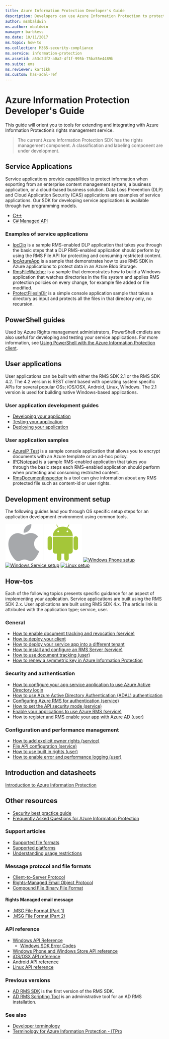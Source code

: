 ```yaml
---
title: Azure Information Protection Developer's Guide
description: Developers can use Azure Information Protection to protect and manage files of all types
author: msmbaldwin
ms.author: mbaldwin
manager: barbkess
ms.date: 10/11/2017
ms.topic: how-to
ms.collection: M365-security-compliance
ms.service: information-protection
ms.assetid: a53c2df2-a0a2-4f1f-995b-75ba55e4489b
ms.suite: ems
ms.reviewer: kartikk
ms.custom: has-adal-ref
---
```

# Azure Information Protection Developer's Guide

This guide will orient you to tools for extending and integrating with Azure Information Protection’s rights management service.

>The current Azure Information Protection SDK has the rights management component. A classification and labeling component are under development.

## Service Applications

Service applications provide capabilities to protect information when exporting from an enterprise content management system, a business application, or a cloud-based business solution. Data Loss Prevention (DLP) and Cloud Application Security (CAS) applications are examples of service applications. Our SDK for developing service applications is available through two programming models.

- [C++](https://www.microsoft.com/download/details.aspx?id=38397)
- [C# Managed API](https://github.com/Azure-Samples/Azure-Information-Protection-Samples/tree/master/IpcManagedAPI)

### Examples of service applications

- [IpcDlp](https://github.com/Azure-Samples/active-directory-dotnet-rms) is a sample RMS-enabled DLP application that takes you through the basic steps that a DLP RMS-enabled application should perform by using the RMS File API for protecting and consuming restricted content.
- [IpcAzureApp](https://github.com/Azure-Samples/active-directory-dotnet-rms) is a sample that demonstrates how to use RMS SDK in Azure applications to protect data in an Azure Blob Storage.
- [RmsFileWatcher](https://github.com/Azure-Samples/active-directory-dotnet-rms) is a sample that demonstrates how to build a Windows application that watches directories in the file system and applies RMS protection policies on every change, for example file added or file modified.
- [ProtectFilesInDir](https://github.com/Azure-Samples/Azure-Information-Protection-Samples/tree/master/ProtectFilesInDir) is a simple console application sample that takes a directory as input and protects all the files in that directory only, no recursion.

## PowerShell guides

Used by Azure Rights management administrators, PowerShell cmdlets are also useful for developing and testing your service applications. For more information, see [Using PowerShell with the Azure Information Protection client](../rms-client/client-admin-guide-powershell.md).

## User applications

User applications can be built with either the RMS SDK 2.1 or the RMS SDK 4.2.
The 4.2 version is REST client based with operating system specific APIs for several popular OSs; iOS/OSX, Android, Linux, Windows. The 2.1 version is used for building native Windows-based applications.

### User application development guides

- [Developing your application](developing-your-application.md)
- [Testing your application](how-to-set-up-your-test-environment.md)
- [Deploying your application](deploying-your-application.md)

### User application samples

- [AzureIP Test](https://github.com/Azure-Samples/Azure-Information-Protection-Samples/tree/master/AzureIP_Test) is a sample console application that allows you to encrypt documents with an Azure template or an ad-hoc policy.
- [IPCNotepad](https://github.com/Azure-Samples/Azure-Information-Protection-Samples/tree/master/AzureIP_Test) is a sample RMS-enabled application that takes you through the basic steps each RMS-enabled application should perform when protecting and consuming restricted content.
- [RmsDocumentInspector](https://github.com/Azure-Samples/active-directory-dotnet-rms) is a tool can give information about any RMS protected file such as content-id or user rights.

## Development environment setup

The following guides lead you through OS specific setup steps for an application development environment using common tools.

[![iOS/OSX setup](../media/develop/ios-icon.png)](ios-sdk.md)
[![Android setup](../media/develop/android-icon.png)](android-sdk.md)
[![Windows Phone setup](../media/develop/windows-phone-icon.png)](windows-phone-apps.md)
[![Windows Service setup](../media/develop/windows-icon.png)](install-the-rms-sdk.md)
[![Linux setup](../media/develop/linux-icon.png)](linux-setup.md)


## How-tos

Each of the following topics presents specific guidance for an aspect of implementing your application. Service applications are built using the RMS SDK 2.x. User applications are built using RMS SDK 4.x. The article link is attributed with the application type; service, user.

### General

- [How to enable document tracking and revocation (service)](tracking-content.md)
- [How to deploy your client](../rms-client/client-deployment-notes.md)
- [How to deploy your service app into a different tenant](how-to-deploy-app.md)
- [How to install and configure an RMS Server (service)](how-to-install-and-configure-an-rms-server.md)
- [How to use document tracking (user)](how-to-use-document-tracking.md)
- [How to renew a symmetric key in Azure Information Protection](how-to-renew-symmetric-key.md)

### Security and authentication

- [How to configure your app service application to use Azure Active Directory login](/azure/app-service-mobile/app-service-mobile-how-to-configure-active-directory-authentication)
- [How to use Azure Active Directory Authentication (ADAL) authentication](how-to-use-adal-authentication.md)
- [Configuring Azure RMS for authentication (service)](adal-auth.md)
- [How to set the API security mode (service)](setting-the-api-security-mode-api-mode.md)
- [Enable your applications to use Azure RMS (service)](how-to-use-file-api-with-aadrm-cloud.md)
- [How to register and RMS enable your app with Azure AD (user)](authentication-integration.md)

### Configuration and performance management

- [How to add explicit owner rights (service)](add-explicit-owner-rights.md)
- [File API configuration (service)](file-api-configuration.md)
- [How to use built in rights (user)](built-in-rights-usage-restriction-reference.md)
- [How to enable error and performance logging (user)](enabling-logging.md)

## Introduction and datasheets

[Introduction to Azure Information Protection](https://www.microsoft.com/cloud-platform/azure-information-protection)

## Other resources

- [Security best practice guide](security-guidelines.md)
- [Frequently Asked Questions for Azure Information Protection](../faqs.md)

### Support articles

- [Supported file formats](supported-file-formats.md)
- [Supported platforms](supported-platforms.md)
- [Understanding usage restrictions](understanding-usage-restrictions.md)

### Message protocol and file formats

- [Client-to-Server Protocol](/openspecs/windows_protocols/ms-rmpr/d8ed4b1e-e605-4668-b173-6312cba6977e)
- [Rights-Managed Email Object Protocol](/openspecs/exchange_server_protocols/ms-oxormms/a121dda4-48f3-41f8-b12f-170f533038bb)
- [Compound File Binary File Format](/openspecs/windows_protocols/ms-cfb/53989ce4-7b05-4f8d-829b-d08d6148375b)

#### Rights Managed email message

- [.MSG File Format (Part 1)](/archive/blogs/openspecification/msg-file-format-part-1)
- [.MSG File Format (Part 2)](/archive/blogs/openspecification/msg-file-format-rights-managed-email-message-part-2)

### API reference

- [Windows API Reference](/previous-versions/windows/desktop/msipc/msipc-reference)
  - [Windows SDK Error Codes](/previous-versions/windows/desktop/msipc/error-codes)
- [Windows Phone and Windows Store API reference](/previous-versions/windows/desktop/msipcthin2/winrt)
- [iOS/OSX API reference](/previous-versions/windows/desktop/msipcthin2/ios)
- [Android API reference](/previous-versions/windows/desktop/msipcthin2/android)
- [Linux API reference](https://azuread.github.io/rms-sdk-for-cpp/annotated.html)

### Previous versions

- [AD RMS SDK](/previous-versions/windows/desktop/adrms_sdk/active-directory-rights-management-services-sdk-portal) is the first version of the RMS SDK.
- [AD RMS Scripting Tool](/previous-versions/windows/desktop/adrms_script/adrms-script-portal) is an administrative tool for an AD RMS installation.

### See also

- [Developer terminology](terms.md)
- [Terminology for Azure Information Protection - ITPro](../terminology.md)